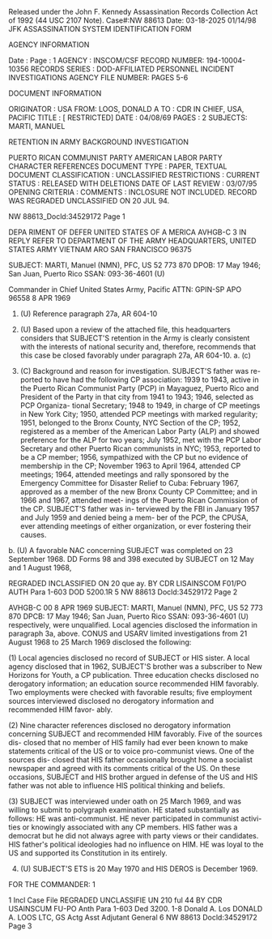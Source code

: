 Released under the John F. Kennedy
Assassination Records Collection Act of
1992 (44 USC 2107 Note). Case#:NW
88613 Date: 03-18-2025
01/14/98
JFK ASSASSINATION SYSTEM
IDENTIFICATION FORM

AGENCY INFORMATION

Date :
Page : 1
AGENCY : INSCOM/CSF
RECORD NUMBER: 194-10004-10356
RECORDS SERIES : DOD-AFFILIATED PERSONNEL INCIDENT INVESTIGATIONS
AGENCY FILE NUMBER: PAGES 5-6

DOCUMENT INFORMATION

ORIGINATOR : USA
FROM: LOOS, DONALD A
TO : CDR IN CHIEF, USA, PACIFIC
TITLE : [ RESTRICTED]
DATE : 04/08/69
PAGES : 2
SUBJECTS: MARTI, MANUEL

RETENTION IN ARMY
BACKGROUND INVESTIGATION

PUERTO RICAN COMMUNIST PARTY
AMERICAN LABOR PARTY
CHARACTER REFERENCES
DOCUMENT TYPE : PAPER, TEXTUAL DOCUMENT
CLASSIFICATION : UNCLASSIFIED
RESTRICTIONS :
CURRENT STATUS : RELEASED WITH DELETIONS
DATE OF LAST REVIEW : 03/07/95
OPENING CRITERIA :
COMMENTS : INCLOSURE NOT INCLUDED. RECORD WAS REGRADED
UNCLASSIFIED ON 20 JUL 94.

NW 88613_Docld:34529172 Page 1

DEPA
RIMENT
OF DEFER
UNITED STATES OF A
MERICA
AVHGB-C
3
IN REPLY REFER TO
DEPARTMENT OF THE ARMY
HEADQUARTERS, UNITED STATES ARMY VIETNAM
ARO SAN FRANCISCO 96375

SUBJECT: MARTI, Manuel (NMN), PFC, US 52 773 870
DPOB: 17 May 1946; San Juan, Puerto Rico
SSAN: 093-36-4601 (U)

Commander in Chief
United States Army, Pacific
ATTN: GPIN-SP
ΑΡΟ 96558
8 APR 1969
1. (U) Reference paragraph 27a, AR 604-10

2. (U) Based upon a review of the attached file, this headquarters considers
that SUBJECT'S retention in the Army is clearly consistent with the interests
of national security and, therefore, recommends that this case be closed
favorably under paragraph 27a, AR 604-10.
a. (c)
3. (C) Background and reason for investigation. SUBJECT'S father was re-
ported to have had the following CP association: 1939 to 1943, active in the
Puerto Rican Communist Party (PCP) in Mayaguez, Puerto Rico and President of
the Party in that city from 1941 to 1943; 1946, selected as PCP Organiza-
tional Secretary; 1948 to 1949, in charge of CP meetings in New York City;
1950, attended PCP meetings with marked regularity; 1951, belonged to the
Bronx County, NYC Section of the CP; 1952, registered as a member of the
American Labor Party (ALP) and showed preference for the ALP for two years;
July 1952, met with the PCP Labor Secretary and other Puerto Rican communists
in NYC; 1953, reported to be a CP member; 1956, sympathized with the CP but
no evidence of membership in the CP; November 1963 to April 1964, attended
CP meetings; 1964, attended meetings and rally sponsored by the Emergency
Committee for Disaster Relief to Cuba: February 1967, approved as a member
of the new Bronx County CP Committee; and in 1966 and 1967, attended meet-
ings of the Puerto Rican Commission of the CP. SUBJECT'S father was in-
terviewed by the FBI in January 1957 and July 1959 and denied being a mem-
ber of the PCP, the CPUSA, ever attending meetings of either organization,
or ever fostering their causes.

b. (U) A favorable NAC concerning SUBJECT was completed on 23 September
1968. DD Forms 98 and 398 executed by SUBJECT on 12 May and 1 August 1968,

REGRADED INCLASSIFIED
ON 20 que ay.
BY CDR LISAINSCOM F01/PO
AUTH Para 1-603 DOD 5200.1R
5
NW 88613 Docld:34529172 Page 2

AVHGB-C
00
8 APR 1969
SUBJECT: MARTI, Manuel (NMN), PFC, US 52 773 870
DPCB: 17 May 1946; San Juan, Puerto Rico
SSAN: 093-36-4601 (U)
respectively, were unqualified. Local agencies disclosed the information in
paragraph 3a, above. CONUS and USARV limited investigations from 21 August
1968 to 25 March 1969 disclosed the following:

(1) Local agencies disclosed no record of SUBJECT or HIS sister. A
local agency disclosed that in 1962, SUBJECT'S brother was a subscriber to
New Horizons for Youth, a CP publication. Three education checks disclosed
no derogatory information; an education source recommended HIM favorably.
Two employments were checked with favorable results; five employment sources
interviewed disclosed no derogatory information and recommended HIM favor-
ably.

(2) Nine character references disclosed no derogatory information
concerning SUBJECT and recommended HIM favorably. Five of the sources dis-
closed that no member of HIS family had ever been known to make statements
critical of the US or to voice pro-communist views. One of the sources dis-
closed that HIS father occasionally brought home a socialist newspaper and
agreed with its comments critical of the US. On these occasions, SUBJECT
and HIS brother argued in defense of the US and HIS father was not able to
influence HIS political thinking and beliefs.

(3) SUBJECT was interviewed under oath on 25 March 1969, and was
willing to submit to polygraph examination. HE stated substantially as
follows: HE was anti-communist. HE never participated in communist activi-
ties or knowingly associated with any CP members. HIS father was a democrat
but he did not always agree with party views or their candidates. HIS
father's political ideologies had no influence on HIM. HE was loyal to the
US and supported its Constitution in its entirely.

4. (U) SUBJECT'S ETS is 20 May 1970 and HIS DEROS is December 1969.

FOR THE COMMANDER:
1

1 Incl
Case File
REGRADED UNCLASSIFIE
UN 210 ful 44
BY CDR USAINSCUM FU-PO
Anth Para 1-603 Ded 3200. 1-8
Donald A. Los
DONALD A. LOOS
LTC, GS
Actg Asst Adjutant General
6
NW 88613 Docld:34529172 Page 3
